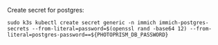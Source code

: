 Create secret for postgres:
```
sudo k3s kubectl create secret generic -n immich immich-postgres-secrets --from-literal=password=$(openssl rand -base64 12) --from-literal=postgres-password==${PHOTOPRISM_DB_PASSWORD}
```